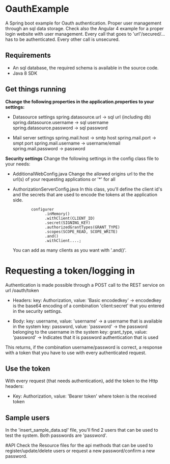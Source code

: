 # OauthExample
A Spring boot example for Oauth authentication. Proper user management through an sql data storage. Check also the Angular 4 example for a proper login website with user management.
Every call that goes to 'url'/secured/... has to be authenticated. Every other call is unsecured.


## Requirements
* An sql database, the required schema is available in the source code.
* Java 8 SDK

## Get things running
**Change the following properties in the application.properties to your settings:**
* Datasource settings
spring.datasource.url -> sql url (including db)
spring.datasource.username -> sql username
spring.datasource.password -> sql password

* Mail server settings
spring.mail.host -> smtp host
spring.mail.port -> smpt port
spring.mail.username -> username/email
spring.mail.password -> password

**Security settings**
Change the following settings in the config class file to your needs:
* AdditionalWebConfig.java
  Change the allowed origins url to the the url(s) of your requesting applications or '*' for all
  
* AuthorizationServerConfig.java
  In this class, you'll define the client id's and the secrets that are used to encode the tokens at the application side. 
  ```
          configurer
                .inMemory()
                .withClient(CLIENT_ID)
                .secret(SIGNING_KEY)
                .authorizedGrantTypes(GRANT_TYPE)
                .scopes(SCOPE_READ, SCOPE_WRITE)
                .and()
                .withClient....;
  ```
  You can add as many clients as you want with '.and()'.
  
# Requesting a token/logging in
Authentication is made possible through a POST call to the REST service on url /oauth/token
* Headers:
  key: Authorization, value: 'Basic encodedkey' -> encodedkey is the base64 encoding of a combination 'client:secret' that you entered in the security settings.
  
* Body:
  key: username, value: 'username' -> a username that is available in the system
  key: password, value: 'password' -> the password belonging to the username in the system
  key: grant_type, value: 'password' -> Indicates that it is password authentication that is used
  
This returns, if the combination username/password is correct, a response with a token that you have to use with every authenticated request.

## Use the token
With every request (that needs authentication), add the token to the Http headers:
* Key: Authorization, value: 'Bearer token' where token is the received token

## Sample users
In the 'insert_sample_data.sql' file, you'll find 2 users that can be used to test the system. Both passwords are 'password'.

#API
Check the Resource files for the api methods that can be used to register/update/delete users or request a new password/confirm a new password.

